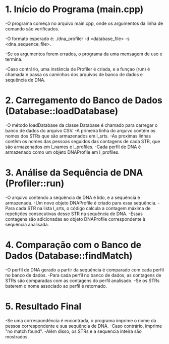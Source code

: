 # 1. Início do Programa (main.cpp)
-O programa começa no arquivo main.cpp, onde os argumentos da linha de comando são verificados.

-O formato esperado é: ./dna_profiler -d <database_file> -s <dna_sequence_file>.

-Se os argumentos forem errados, o programa da uma mensagem de uso e termina.

-Caso contrário, uma instância de Profiler é criada, e a funçao (run) é chamada e passa os caminhos dos arquivos de banco de dados e sequência de DNA.



# 2. Carregamento do Banco de Dados (Database::loadDatabase)
-O método loadDatabase da classe Database é chamado para carregar o banco de dados do arquivo CSV.
-A primeira linha do arquivo contém os nomes dos STRs que são armazenados em l_srts.
-As proximas linhas contêm os nomes das pessoas seguidos das contagens de cada STR, que são armazenados em l_names e l_profiles.
-Cada perfil de DNA é armazenado como um objeto DNAProfile em l_profiles.



# 3. Análise da Sequência de DNA (Profiler::run)
-O arquivo contendo a sequência de DNA é lido, e a sequência é armazenada.
-Um novo objeto DNAProfile é criado para essa sequência.
-Para cada STR na lista l_srts, o código calcula a contagem máxima de repetições consecutivas desse STR na sequência de DNA.
-Essas contagens são adicionadas ao objeto DNAProfile correspondente à sequência analisada.



# 4. Comparação com o Banco de Dados (Database::findMatch)
-O perfil de DNA gerado a partir da sequência é comparado com cada perfil no banco de dados.
-Para cada perfil no banco de dados, as contagens de STRs são comparadas com as contagens do perfil analisado.
-Se os STRs baterem o nome associado ao perfil é retornado.



# 5. Resultado Final
-Se uma correspondência é encontrada, o programa imprime o nome da pessoa correspondente e sua sequência de DNA.
-Caso contrário, imprime "no match found".
-Além disso, os STRs e a sequencia inteira são mostrados.
